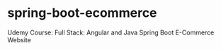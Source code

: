 # spring-boot-ecommerce
Udemy Course: Full Stack: Angular and Java Spring Boot E-Commerce Website
   